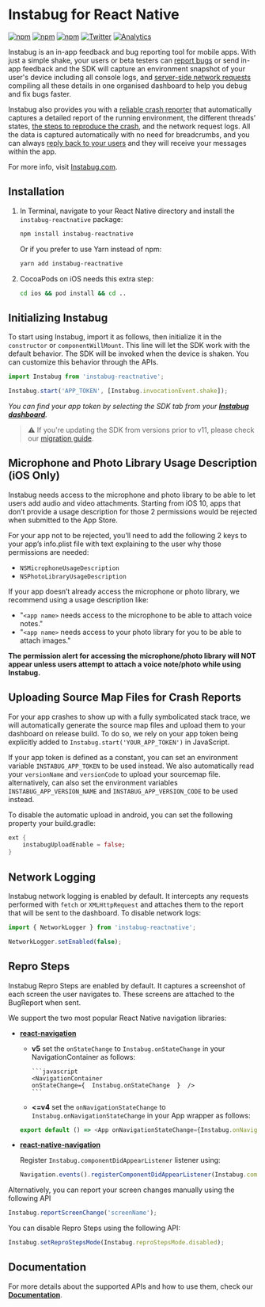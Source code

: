 # Instabug for React Native

[![npm](https://img.shields.io/npm/v/instabug-reactnative.svg)](https://www.npmjs.com/package/instabug-reactnative)
[![npm](https://img.shields.io/npm/dt/instabug-reactnative.svg)](https://www.npmjs.com/package/instabug-reactnative)
[![npm](https://img.shields.io/npm/l/instabug-reactnative.svg)](https://github.com/Instabug/instabug-reactnative/blob/master/LICENSE)
[![Twitter](https://img.shields.io/badge/twitter-@Instabug-blue.svg)](https://twitter.com/Instabug)
[![Analytics](https://instabug-ga.appspot.com/UA-41982088-6/github/Instabug/instabug-reactnative?pixel)](https://instabug.com)

Instabug is an in-app feedback and bug reporting tool for mobile apps. With just a simple shake, your users or beta testers can [report bugs](https://instabug.com/bug-reporting) or send in-app feedback and the SDK will capture an environment snapshot of your user's device including all console logs, and [server-side network requests](https://instabug.com/network-logging) compiling all these details in one organised dashboard to help you debug and fix bugs faster.

Instabug also provides you with a [reliable crash reporter](https://instabug.com/crash-reporting) that automatically captures a detailed report of the running environment, the different threads’ states, [the steps to reproduce the crash](https://instabug.com/user-steps), and the network request logs. All the data is captured automatically with no need for breadcrumbs, and you can always [reply back to your users](https://instabug.com/in-app-chat) and they will receive your messages within the app.

For more info, visit [Instabug.com](https://www.instabug.com).

## Installation

1. In Terminal, navigate to your React Native directory and install the `instabug-reactnative` package:

   ```bash
   npm install instabug-reactnative
   ```

   Or if you prefer to use Yarn instead of npm:

   ```bash
   yarn add instabug-reactnative
   ```

2. CocoaPods on iOS needs this extra step:

   ```bash
   cd ios && pod install && cd ..
   ```

## Initializing Instabug

To start using Instabug, import it as follows, then initialize it in the `constructor` or `componentWillMount`. This line will let the SDK work with the default behavior. The SDK will be invoked when the device is shaken. You can customize this behavior through the APIs.

```javascript
import Instabug from 'instabug-reactnative';

Instabug.start('APP_TOKEN', [Instabug.invocationEvent.shake]);
```

_You can find your app token by selecting the SDK tab from your [**Instabug dashboard**](https://dashboard.instabug.com)._

> :warning: If you're updating the SDK from versions prior to v11, please check our [migration guide](https://docs.instabug.com/docs/react-native-migration-guide).

## Microphone and Photo Library Usage Description (iOS Only)

Instabug needs access to the microphone and photo library to be able to let users add audio and video attachments. Starting from iOS 10, apps that don’t provide a usage description for those 2 permissions would be rejected when submitted to the App Store.

For your app not to be rejected, you’ll need to add the following 2 keys to your app’s info.plist file with text explaining to the user why those permissions are needed:

- `NSMicrophoneUsageDescription`
- `NSPhotoLibraryUsageDescription`

If your app doesn’t already access the microphone or photo library, we recommend using a usage description like:

- "`<app name>` needs access to the microphone to be able to attach voice notes."
- "`<app name>` needs access to your photo library for you to be able to attach images."

**The permission alert for accessing the microphone/photo library will NOT appear unless users attempt to attach a voice note/photo while using Instabug.**

## Uploading Source Map Files for Crash Reports

For your app crashes to show up with a fully symbolicated stack trace, we will automatically generate the source map files and upload them to your dashboard on release build. To do so, we rely on your app token being explicitly added to `Instabug.start('YOUR_APP_TOKEN')` in JavaScript.

If your app token is defined as a constant, you can set an environment variable `INSTABUG_APP_TOKEN` to be used instead.
We also automatically read your `versionName` and `versionCode` to upload your sourcemap file. alternatively, can also set the environment variables `INSTABUG_APP_VERSION_NAME` and `INSTABUG_APP_VERSION_CODE` to be used instead.

To disable the automatic upload in android, you can set the following property your build.gradle:

```dart
ext {
    instabugUploadEnable = false;
}
```

## Network Logging

Instabug network logging is enabled by default. It intercepts any requests performed with `fetch` or `XMLHttpRequest` and attaches them to the report that will be sent to the dashboard. To disable network logs:

```javascript
import { NetworkLogger } from 'instabug-reactnative';
```

```javascript
NetworkLogger.setEnabled(false);
```

## Repro Steps

Instabug Repro Steps are enabled by default. It captures a screenshot of each screen the user navigates to. These screens are attached to the BugReport when sent.

We support the two most popular React Native navigation libraries:

- **[react-navigation](https://github.com/react-navigation/react-navigation)**

  - **v5**
    set the `onStateChange` to `Instabug.onStateChange` in your NavigationContainer as follows:

        ```javascript
        <NavigationContainer
        onStateChange={  Instabug.onStateChange  }  />
        ```

  - **<=v4**
    set the `onNavigationStateChange` to `Instabug.onNavigationStateChange` in your App wrapper as follows:

  ```javascript
  export default () => <App onNavigationStateChange={Instabug.onNavigationStateChange} />;
  ```

- **[react-native-navigation](https://github.com/wix/react-native-navigation)**

  Register `Instabug.componentDidAppearListener` listener using:

  ```javascript
  Navigation.events().registerComponentDidAppearListener(Instabug.componentDidAppearListener);
  ```

Alternatively, you can report your screen changes manually using the following API

```javascript
Instabug.reportScreenChange('screenName');
```

You can disable Repro Steps using the following API:

```javascript
Instabug.setReproStepsMode(Instabug.reproStepsMode.disabled);
```

## Documentation

For more details about the supported APIs and how to use them, check our [**Documentation**](https://docs.instabug.com/docs/react-native-overview).
